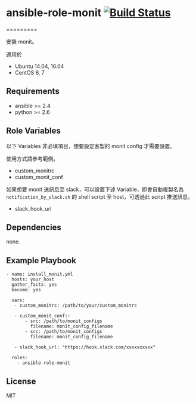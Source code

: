 # ansible-role-monit [![Build Status](https://travis-ci.org/shengyou/ansible-role-monit.svg?branch=master)](https://travis-ci.org/shengyou/ansible-role-monit)
=========

安裝 monit。

適用於
* Ubuntu 14.04, 16.04
* CentOS 6, 7

Requirements
------------

* ansible >= 2.4
* python >= 2.6

Role Variables
--------------

以下 Variables 非必填項目，想要設定客製的 monit config 才需要設置。

使用方式請參考範例。

* custom_monitrc
* custom_monit_conf

如果想要 monit 送訊息至 slack，可以設置下述 Variable，即會自動複製名為 `notification_by_slack.sh` 的 shell script 至 host，可透過此 script 推送訊息。

* slack_hook_url


Dependencies
------------

none.

Example Playbook
----------------

```
- name: install_monit.yml
  hosts: your_host
  gather_facts: yes
  become: yes

  vars:
   - custom_monitrc: /path/to/your/custom_monitrc

   - custom_monit_conf::
       - src: /path/to/monit_configs
         filename: monit_config_filename
       - src: /path/to/monit_configs
         filename: monit_config_filename

   - slack_hook_url: "https://hook.slack.com/xxxxxxxxxx"

  roles:
    - ansible-role-monit
```

License
-------

MIT
